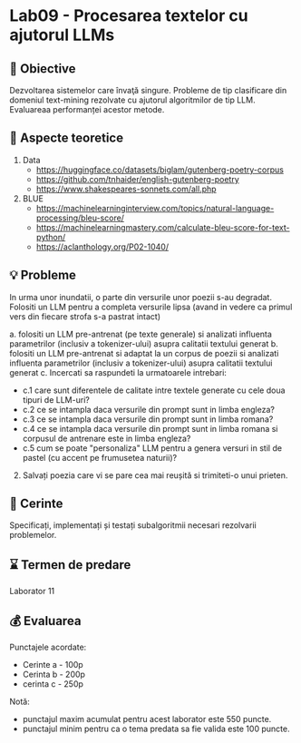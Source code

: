 # Lab09 - Procesarea textelor cu ajutorul LLMs 


## :microscope: Obiective 

Dezvoltarea sistemelor care învaţă singure. Probleme de tip clasificare din domeniul text-mining rezolvate cu ajutorul algoritmilor de tip LLM. Evaluareaa performanței acestor metode.

## :book:  Aspecte teoretice

1.	Data
    - https://huggingface.co/datasets/biglam/gutenberg-poetry-corpus
    - https://github.com/tnhaider/english-gutenberg-poetry
    - https://www.shakespeares-sonnets.com/all.php
2.	BLUE
    - https://machinelearninginterview.com/topics/natural-language-processing/bleu-score/
    - https://machinelearningmastery.com/calculate-bleu-score-for-text-python/
    - https://aclanthology.org/P02-1040/ 

 



## :bulb: Probleme

In urma unor inundatii, o parte din versurile unor poezii  s-au degradat. Folositi un LLM pentru a completa versurile lipsa (avand in vedere ca primul vers din fiecare strofa s-a pastrat intact)

a. folositi un LLM pre-antrenat (pe texte generale) si analizati influenta parametrilor (inclusiv a tokenizer-ului) asupra calitatii textului generat
b. folositi un LLM pre-antrenat si adaptat la un corpus de poezii si analizati influenta parametrilor (inclusiv a tokenizer-ului) asupra calitatii textului generat
c. Incercati sa raspundeti la urmatoarele intrebari: 
- c.1 care sunt diferentele de calitate intre textele generate cu cele doua tipuri de LLM-uri?
- c.2 ce se intampla daca versurile din prompt sunt in limba engleza?
- c.3 ce se intampla daca versurile din prompt sunt in limba romana?
- c.4 ce se intampla daca versurile din prompt sunt in limba romana si corpusul de antrenare este in limba engleza?
- c.5 cum se poate "personaliza" LLM pentru a genera versuri in stil de pastel (cu accent pe frumusetea naturii)?


2. Salvați poezia care vi se pare cea mai reușită si trimiteti-o unui prieten.

## :memo:  Cerinte 

Specificați, implementați și testați subalgoritmii necesari rezolvarii problemelor.

## :hourglass: Termen de predare 
Laborator 11

## :moneybag: Evaluarea

Punctajele acordate:
- Cerinte a - 100p
- Cerinta b - 200p
- cerinta c - 250p

Notă: 
- punctajul maxim acumulat pentru acest laborator este 550 puncte.
- punctajul minim pentru ca o tema predata sa fie valida este 100 puncte.  


